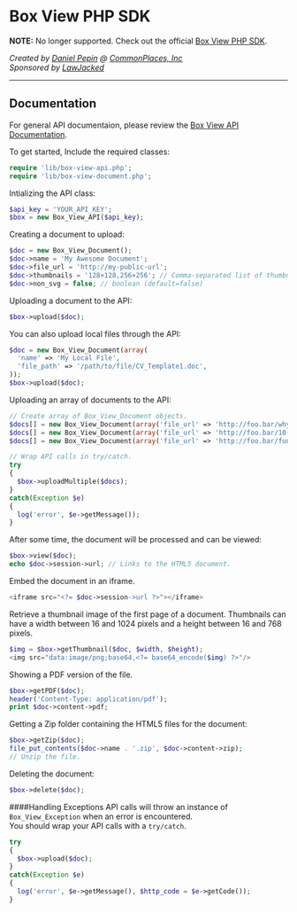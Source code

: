 Box View PHP SDK
================

**NOTE:** No longer supported. Check out the official [Box View PHP SDK](https://github.com/crocodoc/php-box-view).  

*Created by [Daniel Pepin](http://danieljpepin.com) @ 
[CommonPlaces, Inc](http://commonplaces.com)*  
*Sponsored by [LawJacked](http://www.jurify.com)*

- - -

Documentation
-------------
For general API documentaion, please review the [Box View API Documentation](https://developers.box.com/view).


To get started,
Include the required classes:
```php
require 'lib/box-view-api.php';
require 'lib/box-view-document.php';
```

Intializing the API class:
```php
$api_key = 'YOUR_API_KEY';
$box = new Box_View_API($api_key);
```

Creating a document to upload:
```php
$doc = new Box_View_Document();
$doc->name = 'My Awesome Document';
$doc->file_url = 'http://my-public-url';
$doc->thumbnails = '128×128,256×256'; // Comma-separated list of thumbnail dimensions of the format {width}x{height} e.g. 128×128,256×256
$doc->non_svg = false; // boolean (default=false)
```

Uploading a document to the API:
```php
$box->upload($doc);
```

You can also upload local files through the API:
```php
$doc = new Box_View_Document(array(
  'name' => 'My Local File',
  'file_path' => '/path/to/file/CV_Template1.doc',
));
$box->upload($doc);
```

Uploading an array of documents to the API:
```php
// Create array of Box_View_Document objects.
$docs[] = new Box_View_Document(array('file_url' => 'http://foo.bar/why-cats-purrrr.pdf'));
$docs[] = new Box_View_Document(array('file_url' => 'http://foo.bar/10-ways-to-love-your-cat.docx'));
$docs[] = new Box_View_Document(array('file_url' => 'http://foo.bar/funny-cat-links.xlsx'));

// Wrap API calls in try/catch.
try
{
  $box->uploadMultiple($docs);
}
catch(Exception $e)
{
  log('error', $e->getMessage());
}
```

After some time, the document will be processed and can be viewed:
```php
$box->view($doc);
echo $doc->session->url; // Links to the HTML5 document.
```

Embed the document in an iframe.
```php
<iframe src="<?= $doc->session->url ?>"></iframe>
```

Retrieve a thumbnail image of the first page of a document. Thumbnails can have a width between 16 and 1024 pixels and a height between 16 and 768 pixels.
```php
$img = $box->getThumbnail($doc, $width, $height);
<img src="data:image/png;base64,<?= base64_encode($img) ?>"/>
```

Showing a PDF version of the file.
```php
$box->getPDF($doc);
header('Content-Type: application/pdf');
print $doc->content->pdf;
```

Getting a Zip folder containing the HTML5 files for the document:
```php
$box->getZip($doc);
file_put_contents($doc->name . '.zip', $doc->content->zip);
// Unzip the file.
```

Deleting the document:
```php
$box->delete($doc);
```

####Handling Exceptions
API calls will throw an instance of `Box_View_Exception` when an error is encountered.  
You should wrap your API calls with a `try/catch`.
```php
try
{
  $box->upload($doc);
}
catch(Exception $e)
{
  log('error', $e->getMessage(), $http_code = $e->getCode());
}
```
